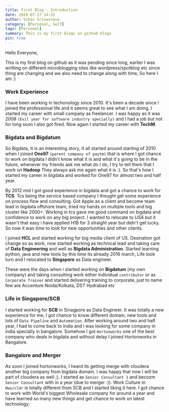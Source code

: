 ```yaml
---
title: First Blog - Introduction 
date: 2020-07-17 14:33
author: Vikas Srivastava
category: [Personal, Self]
tags: [Personal]
summary: This is my first blogs on github blogs
pin: true
---
```



Hello Everyone,

This is my first blog on github as it was pending since long, earlier I was writting on different microblogging sites like wordpress/spotblog etc since thing are changing and we also need to change along with time, So here I am :)


### **Work Experience**

I have been working in techonology since 2010. It's been a decade since I joined the professional life and it seems great to see what I am doing. I started my career with small company as freelancer. I was happy as it was *2008* `(Evil year for software industry specially)` and I had a job but not for long soon I also got fired. Now again I started my career with **TechM**.


### **Bigdata and Bigdatum**

So Bigdata, It is an Interesting story, It all started around starting of 2010 when I joined **One97** `(parent company of paytm)` that is where I got chance to work on bigdata I didn't know what it is and what it's going to be in the future, whenever my friends ask me what do I do, I try to tell them that I work on **Hadoop** They always ask me again what it is :). So that's how I started my career in bigdata and worked for One97 for almost two and half year.  

By 2012 mid I got good experience in bigdata and got a chance to work for **TCS**. Tcs being the service based company I thought get some experience on process flow and consulting. Got Apple as a client and become team lead in bigdata offshore team, tried my hands on multiple tools and big cluster like 2000+. Working in tcs gave me good command on bigdata and confidence to work on any big project. I wanted to relocate to *USA* but it wasn't that easy i have applied H1B for 3 straight year but didn't get lucky. So now it was time to look for new opportunities and other clients.

I joined **HCL** and started working for big media client of US. Desination got change so as work, now started working as technical lead and taking care of **Data Engineering** and well as **Bigdata Administration**. Started learning python, java and new tools by this time its already 2016 march, Life took turn and I relocated to **Singapore** as Data engineer.

These were the days when i started working on **Bigdatum** (my own company) and taking consulting work either individual `contributor` or as `Corporate Trainer` and started delivering training to corporate, just to name few are Accenture Noida/Kolkata, DST Hydrabad etc

### **Life in Singapore/SCB**
I started working for **SCB** in Sinagpore as Data Engineer. It was totally a new experience for me, I got chance to know different domain, new tools and lots of `Data Pipeline` and `Automation`. After working around two and half year, I had to come back to india and i was looking for some company in india specially in bangalore. Somehow I got `Hortonworks` one of the best company who deals in bigdata and without delay I joined Hortonworks in Bangalore.

### **Bangalore and Merger**
As soon I joined hortonworks, I heard its getting merge with cloudera another big company from bigdata domain. I was happy that now I will be part of cloudera as well ;). I started as `Senior Consultant 1` and becozm `Senior Consultant` with in a year (due to merger :)). Work Culture in `Hwx/cldr` is totally different from SCB and I started liking it here. I got chance to work with World's biggest Wholesale company for around a year and have learned so many new things and get chance to work on latest technology. 